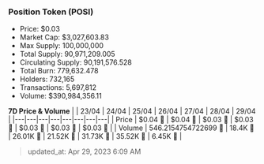
  ### Position Token (POSI)
  - Price: $0.03
  - Market Cap: $3,027,603.83
  - Max Supply: 100,000,000
  - Total Supply: 90,971,209.005
  - Circulating Supply: 90,191,576.528
  - Total Burn: 779,632.478
  - Holders: 732,165
  - Transactions: 5,697,812
  - Volume: $390,984,356.11

  **7D Price & Volume**
  | | 23&#x2F;04 | 24&#x2F;04 | 25&#x2F;04 | 26&#x2F;04 | 27&#x2F;04 | 28&#x2F;04 | 29&#x2F;04 |
  |---|---|---|---|---|---|---|---|
  | Price | $0.04 🔻 | $0.04 🔻 | $0.03 🔻 | $0.03 🔻 | $0.03 🔻 | $0.03 🚀 | $0.03 🔻 |
  | Volume | 546.2154754722699 🔻 | 18.4K 🚀 | 26.01K 🚀 | 21.52K 🔻 | 31.73K 🚀 | 35.52K 🚀 | 6.45K 🔻 |

  > updated_at: Apr 29, 2023 6:09 AM
